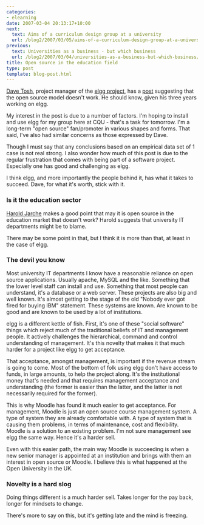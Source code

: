 ```yaml
---
categories:
- elearning
date: 2007-03-04 20:13:17+10:00
next:
  text: Aims of a curriculum design group at a university
  url: /blog2/2007/03/05/aims-of-a-curriculum-design-group-at-a-university/
previous:
  text: Universities as a business - but which business
  url: /blog2/2007/03/04/universities-as-a-business-but-which-business/
title: Open source in the education field
type: post
template: blog-post.html
---
```

[Dave Tosh](http://elgg.net/dtosh/dashboard/), project manager of the [elgg project](http://www.elgg.org/), has a [post](http://elgg.net/dtosh/weblog/156809.html) suggesting that the open source model doesn't work. He should know, given his three years working on elgg.

My interest in the post is due to a number of factors. I'm hoping to install and use elgg for my group here at CQU - that's a task for tomorrow. I'm a long-term "open source" fan/promoter in various shapes and forms. That said, I've also had similar concerns as those expressed by Dave.

Though I must say that any conclusions based on an empirical data set of 1 case is not real strong. I also wonder how much of this post is due to the regular frustration that comes with being part of a software project. Especially one has good and challenging as elgg.

I think elgg, and more importantly the people behind it, has what it takes to succeed. Dave, for what it's worth, stick with it.

### Is it the education sector

[Harold Jarche](http://elgg.net/haroldj/profile/) makes a good point that may it is open source in the education market that doesn't work? Harold suggests that university IT departments might be to blame.

There may be some point in that, but I think it is more than that, at least in the case of elgg.

### The devil you know

Most university IT departments I know have a reasonable reliance on open source applications. Usually apache, MySQL and the like. Something that the lower level staff can install and use. Something that most people can understand, it's a database or a web server. These projects are also big and well known. It's almost getting to the stage of the old "Nobody ever got fired for buying IBM" statement. These systems are known. Are known to be good and are known to be used by a lot of institutions.

elgg is a different kettle of fish. First, it's one of these "social software" things which reject much of the traditional beliefs of IT and management people. It actively challenges the hierarchical, command and control understanding of management. It's this novelty that makes it that much harder for a project like elgg to get acceptance.

That acceptance, amongst management, is important if the revenue stream is going to come. Most of the bottom of folk using elgg don't have access to funds, in large amounts, to help the project along. It's the institutional money that's needed and that requires management acceptance and understanding (the former is easier than the latter, and the latter is not necessarily required for the former).

This is why Moodle has found it much easier to get acceptance. For management, Moodle is just an open source course management system. A type of system they are already comfortable with. A type of system that is causing them problems, in terms of maintenance, cost and flexibility. Moodle is a solution to an existing problem. I'm not sure management see elgg the same way. Hence it's a harder sell.

Even with this easier path, the main way Moodle is succeeding is when a new senior manager is appointed at an institution and brings with them an interest in open source or Moodle. I believe this is what happened at the Open University in the UK.

### Novelty is a hard slog

Doing things different is a much harder sell. Takes longer for the pay back, longer for mindsets to change.

There's more to say on this, but it's getting late and the mind is freezing.